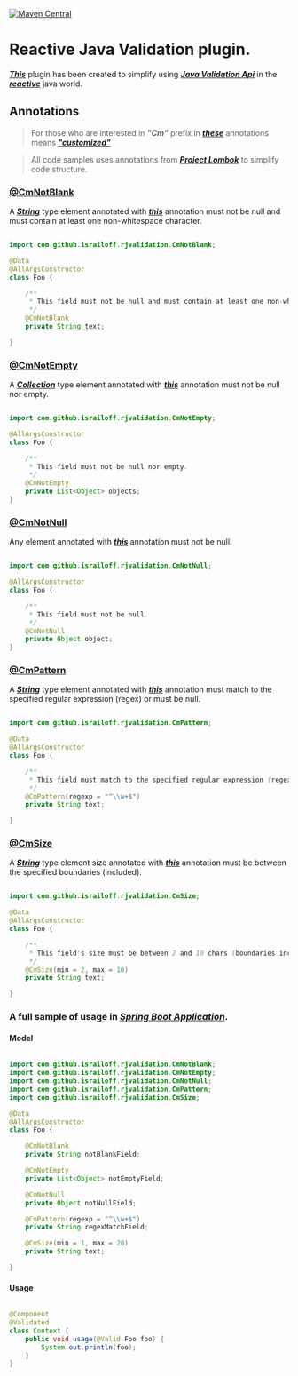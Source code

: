 [![Maven Central](https://maven-badges.herokuapp.com/maven-central/io.github.israiloff/rjvalidation/badge.svg)](https://maven-badges.herokuapp.com/maven-central/io.github.israiloff/rjvalidation)

# Reactive Java Validation plugin.

[***This***](https://github.com/Israiloff/rjvalidation) plugin has been 
created to simplify using [***Java Validation Api***](https://docs.oracle.com/javaee/7/api/javax/validation/package-summary.html)
in the [***reactive***](https://projectreactor.io/) java world.

## Annotations

> For those who are interested in ***"Cm"*** prefix in 
> [***these***](https://github.com/Israiloff/rjvalidationsrc/main/java/uz/cbssolutions/rjvalidation/constraint) 
> annotations means [***"customized"***](http://acronymsandslang.com/definition/5400387/CM-meaning.html)

> All code samples uses annotations from [***Project Lombok***](https://projectlombok.org/) to simplify code structure.

### [**@CmNotBlank**](https://github.com/Israiloff/rjvalidation/tree/master/src/main/java/com/github/israiloff/rjvalidation/constraint/CmNotBlank.java)

A [***String***](https://docs.oracle.com/javase/7/docs/api/java/lang/String.html) type element annotated with
[***this***](https://github.com/Israiloff/rjvalidation/tree/master/src/main/java/com/github/israiloff/rjvalidation/constraint/CmNotBlank.java) 
annotation must not be null and must contain at least one non-whitespace character.

```java

import com.github.israiloff.rjvalidation.CmNotBlank;

@Data
@AllArgsConstructor
class Foo {

    /**
     * This field must not be null and must contain at least one non-whitespace character.
     */
    @CmNotBlank
    private String text;

} 
```

### [**@CmNotEmpty**](https://github.com/Israiloff/rjvalidation/tree/master/src/main/java/com/github/israiloff/rjvalidation/constraint/CmNotEmpty.java)

A [***Collection<E>***](https://docs.oracle.com/javase/7/docs/api/java/util/Collection.html) type element annotated
with [***this***](https://github.com/Israiloff/rjvalidation/tree/master/src/main/java/com/github/israiloff/rjvalidation/constraint/CmNotEmpty.java) annotation must not be null nor empty.

```java

import com.github.israiloff.rjvalidation.CmNotEmpty;

@AllArgsConstructor
class Foo {

    /**
     * This field must not be null nor empty.
     */
    @CmNotEmpty
    private List<Object> objects;
}
```

### [**@CmNotNull**](https://github.com/Israiloff/rjvalidation/tree/master/src/main/java/com/github/israiloff/rjvalidation/constraint/CmNotNull.java)

Any element annotated with [***this***](https://github.com/Israiloff/rjvalidation/tree/master/src/main/java/com/github/israiloff/rjvalidation/constraint/CmNotNull.java) 
annotation must not be null.

```java

import com.github.israiloff.rjvalidation.CmNotNull;

@AllArgsConstructor
class Foo {

    /**
     * This field must not be null.
     */
    @CmNotNull
    private Object object;
}
```

### [**@CmPattern**](https://github.com/Israiloff/rjvalidation/tree/master/src/main/java/com/github/israiloff/rjvalidation/constraint/CmPattern.java)

A [***String***](https://docs.oracle.com/javase/7/docs/api/java/lang/String.html) type element annotated with
[***this***](https://github.com/Israiloff/rjvalidation/tree/master/src/main/java/com/github/israiloff/rjvalidation/constraint/CmPattern.java) 
annotation must match to the specified regular expression (regex) or must be null.

```java

import com.github.israiloff.rjvalidation.CmPattern;

@Data
@AllArgsConstructor
class Foo {

    /**
     * This field must match to the specified regular expression (regex) or must be null.
     */
    @CmPattern(regexp = "^\\w+$")
    private String text;

} 
```

### [**@CmSize**](https://github.com/Israiloff/rjvalidation/tree/master/src/main/java/com/github/israiloff/rjvalidation/constraint/CmSize.java)

A [***String***](https://docs.oracle.com/javase/7/docs/api/java/lang/String.html) type element size annotated with
[***this***](https://github.com/Israiloff/rjvalidation/tree/master/src/main/java/com/github/israiloff/rjvalidation/constraint/CmSize.java) annotation must be between the specified boundaries (included).

```java

import com.github.israiloff.rjvalidation.CmSize;

@Data
@AllArgsConstructor
class Foo {

    /**
     * This field's size must be between 2 and 10 chars (boundaries included) 
     */
    @CmSize(min = 2, max = 10)
    private String text;

} 
```

### A full sample of usage in [***Spring Boot Application***](https://github.com/spring-projects/spring-boot).

#### Model

```java

import com.github.israiloff.rjvalidation.CmNotBlank;
import com.github.israiloff.rjvalidation.CmNotEmpty;
import com.github.israiloff.rjvalidation.CmNotNull;
import com.github.israiloff.rjvalidation.CmPattern;
import com.github.israiloff.rjvalidation.CmSize;

@Data
@AllArgsConstructor
class Foo {

    @CmNotBlank
    private String notBlankField;

    @CmNotEmpty
    private List<Object> notEmptyField;

    @CmNotNull
    private Object notNullField;

    @CmPattern(regexp = "^\\w+$")
    private String regexMatchField;

    @CmSize(min = 1, max = 20)
    private String text;

}
```

#### Usage

```java

@Component
@Validated
class Context {
    public void usage(@Valid Foo foo) {
        System.out.println(foo);
    }
}
```